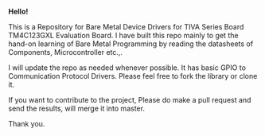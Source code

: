 **Hello!** 

This is a Repository for Bare Metal Device Drivers for TIVA Series Board TM4C123GXL Evaluation Board.
I have built this repo mainly to get the hand-on learning of Bare Metal Programming by reading the datasheets of Components, Microcontroller etc.,.

I will update the repo as needed whenever possible. It has basic GPIO to Communication Protocol Drivers.
Please feel free to fork the library or clone it.

If you want to contribute to the project, Please do make a pull request and send the results, will merge it into master.

Thank you.
